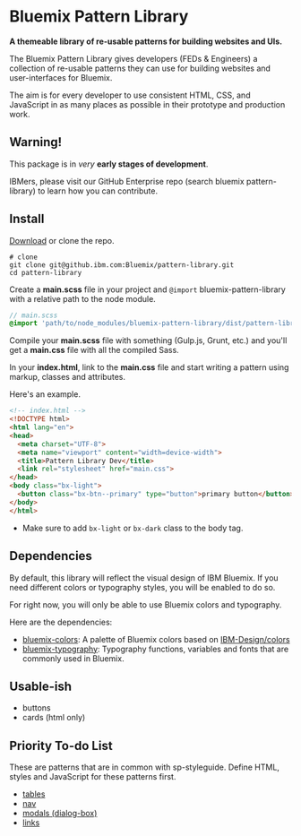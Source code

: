 # Bluemix Pattern Library

**A themeable library of re-usable patterns for building websites and UIs.**

The Bluemix Pattern Library gives developers (FEDs & Engineers) a collection of re-usable patterns they can use for building websites and user-interfaces for Bluemix.

The aim is for every developer to use consistent HTML, CSS, and JavaScript in as many places as possible in their prototype and production work.

## Warning!

This package is in *very* **early stages of development**.

IBMers, please visit our GitHub Enterprise repo (search bluemix pattern-library) to learn how you can contribute.

## Install

[Download](https://github.ibm.com/Bluemix/pattern-library/archive/master.zip) or clone the repo.

```
# clone
git clone git@github.ibm.com:Bluemix/pattern-library.git
cd pattern-library
```

Create a **main.scss** file in your project and `@import` bluemix-pattern-library with a relative path to the node module.

```scss
// main.scss
@import 'path/to/node_modules/bluemix-pattern-library/dist/pattern-library';
```

Compile your **main.scss** file with something (Gulp.js, Grunt, etc.) and you'll get a **main.css** file with all the compiled Sass.

In your **index.html**, link to the **main.css** file and start writing a pattern using markup, classes and attributes.

Here's an example.

```html
<!-- index.html -->
<!DOCTYPE html>
<html lang="en">
<head>
  <meta charset="UTF-8">
  <meta name="viewport" content="width=device-width">
  <title>Pattern Library Dev</title>
  <link rel="stylesheet" href="main.css">
</head>
<body class="bx-light">
  <button class="bx-btn--primary" type="button">primary button</button>
</body>
</html>
```
- Make sure to add `bx-light` or `bx-dark` class to the body tag.



## Dependencies

By default, this library will reflect the visual design of IBM Bluemix. If you need different colors or typography styles, you will be enabled to do so.

For right now, you will only be able to use Bluemix colors and typography.

Here are the dependencies:

- [bluemix-colors](https://www.npmjs.com/package/bluemix-colors): A palette of Bluemix colors based on [IBM-Design/colors](https://github.com/IBM-Design/colors)
- [bluemix-typography](https://www.npmjs.com/package/bluemix-typography): Typography functions, variables and fonts that are commonly used in Bluemix.


## Usable-ish

- buttons 
- cards (html only)

## Priority To-do List

These are patterns that are in common with sp-styleguide. Define HTML, styles and JavaScript for these patterns first.

- [tables](http://pages.design.ibm.com/bluemix/sp-styleguide/master/index.html#tables-and-menus)
- [nav](http://pages.design.ibm.com/bluemix/sp-styleguide/master/index.html#main-nav)
- [modals (dialog-box)](http://pages.design.ibm.com/bluemix/sp-styleguide/master/index.html#messaging)
- [links](http://pages.design.ibm.com/bluemix/sp-styleguide/master/index.html#typography)
